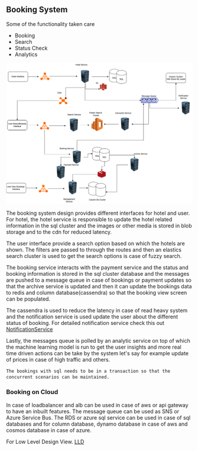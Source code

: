 ## Booking System

Some of the functionality taken care

- Booking
- Search
- Status Check
- Analytics

![booking](../assets/booking.png)

The booking system design provides different interfaces for hotel and user.
For hotel, the hotel service is responsible to update the hotel related information in the sql cluster and the images or other media is stored in blob storage and to the cdn for reduced latency.

The user interface provide a search option based on which the hotels are shown. The filters are passed to through the routes and then an elastics search cluster is used to get the search options is case of fuzzy search.

The booking service interacts with the payment service and the status and booking information is stored in the sql cluster database and the messages are pushed to a message queue in case of bookings or payment updates so that the archive service is updated and then it can update the bookings data to redis and column database(cassendra) so that the booking view screen can be populated.

The cassendra is used to reduce the latency in case of read heavy system and the notification service is used update the user about the different status of booking. For detailed notification service check this out [NotificationService](../hld/notification.md)

Lastly, the messages queue is polled by an analytic service on top of which the machine learning model is run to get the user insights and more real time driven actions can be take by the system let's say for example update of prices in case of high traffic and others.

```
The bookings with sql needs to be in a transaction so that the concurrent scenarios can be maintained.
```

### Booking on Cloud
In case of loadbalancer and alb can be used in case of aws or api gateway to have an inbuilt features. The message queue can be used as SNS or Azure Service Bus. The RDS or azure sql service can be used in case of sql databases and for column database, dynamo database in case of aws and cosmos database in case of azure.

For Low Level Design View. [LLD](../lld/booking/booking.md)